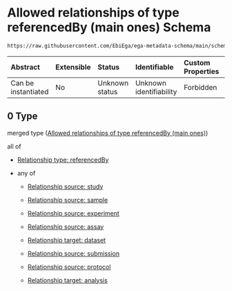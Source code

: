 # Allowed relationships of type referencedBy (main ones) Schema

```txt
https://raw.githubusercontent.com/EbiEga/ega-metadata-schema/main/schemas/EGA.analysis.json#/properties/analysisRelationships/items/allOf/1/anyOf/0
```



| Abstract            | Extensible | Status         | Identifiable            | Custom Properties | Additional Properties | Access Restrictions | Defined In                                                                       |
| :------------------ | :--------- | :------------- | :---------------------- | :---------------- | :-------------------- | :------------------ | :------------------------------------------------------------------------------- |
| Can be instantiated | No         | Unknown status | Unknown identifiability | Forbidden         | Allowed               | none                | [EGA.analysis.json\*](../../../schemas/EGA.analysis.json "open original schema") |

## 0 Type

merged type ([Allowed relationships of type referencedBy (main ones)](ega-2-properties-analysis-relationships-items-allof-relationship-constraints-for-an-analysis-anyof-allowed-relationships-of-type-referencedby-main-ones.md))

all of

* [Relationship type: referencedBy](ega-4-defs-relationship-type-referencedby.md "check type definition")

* any of

  * [Relationship source: study](ega-4-defs-relationship-source-study.md "check type definition")

  * [Relationship source: sample](ega-4-defs-relationship-source-sample.md "check type definition")

  * [Relationship source: experiment](ega-4-defs-relationship-source-experiment.md "check type definition")

  * [Relationship source: assay](ega-4-defs-relationship-source-assay.md "check type definition")

  * [Relationship target: dataset](ega-4-defs-relationship-target-dataset.md "check type definition")

  * [Relationship source: submission](ega-4-defs-relationship-source-submission.md "check type definition")

  * [Relationship source: protocol](ega-4-defs-relationship-source-protocol.md "check type definition")

  * [Relationship target: analysis](ega-4-defs-relationship-target-analysis.md "check type definition")

